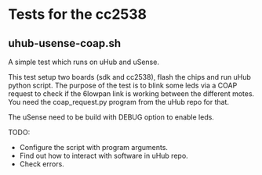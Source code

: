 Tests for the cc2538
======================


 uhub-usense-coap.sh
---------------------

A simple test which runs on uHub and uSense.

This test setup two boards (sdk and cc2538), flash the chips and run uHub
python script.
The purpose of the test is to blink some leds via a COAP request to check if
the 6lowpan link is working between the different motes.
You need the coap_request.py program from the uHub repo for that.

The uSense need to be build with DEBUG option to enable leds.

TODO:
- Configure the script with program arguments.
- Find out how to interact with software in uHub repo.
- Check errors.




